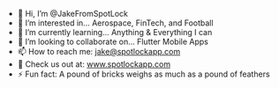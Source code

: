 - 👋 Hi, I’m @JakeFromSpotLock
- 👀 I’m interested in... Aerospace, FinTech, and Football
- 🌱 I’m currently learning... Anything & Everything I can
- 💞️ I’m looking to collaborate on... Flutter Mobile Apps
- 📫 How to reach me: jake@spotlockapp.com
- 🎉 Check us out at: www.spotlockapp.com
- ⚡ Fun fact: A pound of bricks weighs as much as a pound of feathers

<!---
JakeFromSpotLock/JakeFromSpotLock is a ✨ special ✨ repository because its `README.md` (this file) appears on your GitHub profile.
You can click the Preview link to take a look at your changes.
--->
